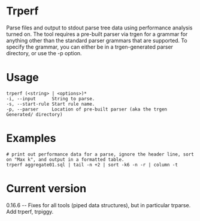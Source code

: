 # Trperf

Parse files and output to stdout parse tree data using
performance analysis turned on.
The tool requires a pre-built parser via trgen for a grammar
for anything other than the standard parser grammars that
are supported. To specify the grammar, you can either
be in a trgen-generated parser directory, or use the -p option.

# Usage
    
    trperf (<string> | <options>)*
    -i, --input      String to parse.
    -s, --start-rule Start rule name.
    -p, --parser     Location of pre-built parser (aka the trgen Generated/ directory)

# Examples

    # print out performance data for a parse, ignore the header line, sort on "Max k", and output in a formatted table.
    trperf aggregate01.sql | tail -n +2 | sort -k6 -n -r | column -t

# Current version

0.16.6 -- Fixes for all tools (piped data structures), but in particular trparse. Add trperf, trpiggy.
